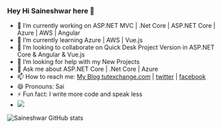 ### Hey Hi Saineshwar here 👋

- 🔭 I’m currently working on ASP.NET MVC | .Net Core | ASP.NET Core | Azure | AWS | Angular 
- 🌱 I’m currently learning Azure | AWS | Vue.js
- 👯 I’m looking to collaborate on Quick Desk Project Version in ASP.NET Core & Angular & Vue.js
- 🤔 I’m looking for help with my New Projects
- 💬 Ask me about  ASP.NET Core | .Net Core | Azure
- 📫 How to reach me: [My Blog tutexchange.com](https://tutexchange.com/) | [twitter](https://twitter.com/saihacksoft)  | [facebook](https://www.facebook.com/saineshwar.bageri) 
- 😄 Pronouns: Sai
- ⚡ Fun fact: I write more code and speak less
- ![](https://komarev.com/ghpvc/?username=saineshwar)

![Saineshwar GitHub stats](https://github-readme-stats.vercel.app/api?username=saineshwar&show_icons=true&theme=dracula)


